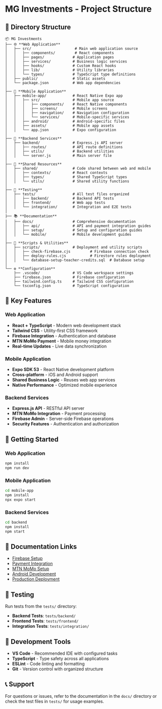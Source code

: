 # MG Investments - Project Structure

## 📁 Directory Structure

```
📦 MG Investments
├── 🌐 **Web Application**
│   ├── src/                    # Main web application source
│   │   ├── components/         # React components
│   │   ├── pages/             # Application pages
│   │   ├── services/          # Business logic services
│   │   ├── hooks/             # Custom React hooks
│   │   ├── lib/               # Utility libraries
│   │   └── types/             # TypeScript type definitions
│   ├── public/                # Static assets
│   └── package.json           # Web app dependencies
│
├── 📱 **Mobile Application**
│   ├── mobile-app/            # React Native Expo app
│   │   ├── src/               # Mobile app source
│   │   │   ├── components/    # React Native components
│   │   │   ├── screens/       # Mobile screens
│   │   │   ├── navigation/    # Navigation configuration
│   │   │   └── services/      # Mobile-specific services
│   │   ├── android/           # Android-specific files
│   │   ├── assets/            # Mobile app assets
│   │   └── app.json           # Expo configuration
│
├── 🔧 **Backend Services**
│   ├── backend/               # Express.js API server
│   │   ├── routes/            # API route definitions
│   │   ├── utils/             # Backend utilities
│   │   └── server.js          # Main server file
│
├── 🤝 **Shared Resources**
│   ├── shared/                # Code shared between web and mobile
│   │   ├── contexts/          # React contexts
│   │   ├── types/             # Shared TypeScript types
│   │   └── utils/             # Shared utility functions
│
├── 🧪 **Testing**
│   ├── tests/                 # All test files organized
│   │   ├── backend/           # Backend API tests
│   │   ├── frontend/          # Web app tests
│   │   └── integration/       # Integration and E2E tests
│
├── 📚 **Documentation**
│   ├── docs/                  # Comprehensive documentation
│   │   ├── api/               # API and payment integration guides
│   │   ├── setup/             # Setup and configuration guides
│   │   └── mobile/            # Mobile development guides
│
├── 🔧 **Scripts & Utilities**
│   ├── scripts/               # Deployment and utility scripts
│   │   ├── check-firebase.cjs         # Firebase connection check
│   │   ├── deploy-rules.cjs           # Firestore rules deployment
│   │   └── database-setup-teacher-credits.sql  # Database setup
│
└── ⚙️ **Configuration**
    ├── .vscode/               # VS Code workspace settings
    ├── firebase.json          # Firebase configuration
    ├── tailwind.config.ts     # Tailwind CSS configuration
    └── tsconfig.json          # TypeScript configuration
```

## 🎯 Key Features

### Web Application
- **React + TypeScript** - Modern web development stack
- **Tailwind CSS** - Utility-first CSS framework
- **Firebase Integration** - Authentication and database
- **MTN MoMo Payment** - Mobile money integration
- **Real-time Updates** - Live data synchronization

### Mobile Application
- **Expo SDK 53** - React Native development platform
- **Cross-platform** - iOS and Android support
- **Shared Business Logic** - Reuses web app services
- **Native Performance** - Optimized mobile experience

### Backend Services
- **Express.js API** - RESTful API server
- **MTN MoMo Integration** - Payment processing
- **Firebase Admin** - Server-side Firebase operations
- **Security Features** - Authentication and authorization

## 🚀 Getting Started

### Web Application
```bash
npm install
npm run dev
```

### Mobile Application
```bash
cd mobile-app
npm install
npx expo start
```

### Backend Services
```bash
cd backend
npm install
npm start
```

## 📖 Documentation Links

- [Firebase Setup](./docs/setup/FIREBASE_SETUP.md)
- [Payment Integration](./docs/api/PAYMENT-INTEGRATION-GUIDE.md)
- [MTN MoMo Setup](./docs/api/MTN-MOMO-SETUP-GUIDE.md)
- [Android Development](./docs/mobile/ANDROID_SETUP.md)
- [Production Deployment](./docs/setup/PRODUCTION-SETUP-GUIDE.md)

## 🧪 Testing

Run tests from the `tests/` directory:
- **Backend Tests**: `tests/backend/`
- **Frontend Tests**: `tests/frontend/`
- **Integration Tests**: `tests/integration/`

## 🔧 Development Tools

- **VS Code** - Recommended IDE with configured tasks
- **TypeScript** - Type safety across all applications
- **ESLint** - Code linting and formatting
- **Git** - Version control with organized structure

## 📞 Support

For questions or issues, refer to the documentation in the `docs/` directory or check the test files in `tests/` for usage examples.
